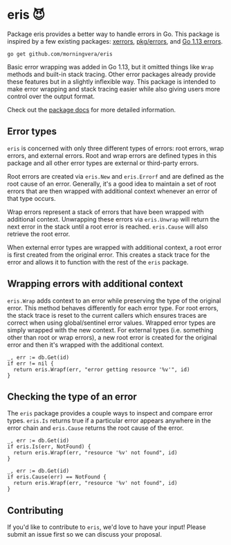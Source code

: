 # eris 😈

Package eris provides a better way to handle errors in Go. This package is inspired by a few existing packages: [xerrors](https://github.com/golang/xerrors), [pkg/errors](https://github.com/pkg/errors), and [Go 1.13 errors](https://golang.org/pkg/errors/).

`go get github.com/morningvera/eris`

Basic error wrapping was added in Go 1.13, but it omitted things like `Wrap` methods and built-in stack tracing. Other error packages already provide these features but in a slightly inflexible way. This package is intended to make error wrapping and stack tracing easier while also giving users more control over the output format.

Check out the [package docs](https://godoc.org/github.com/morningvera/eris) for more detailed information.

## Error types

`eris` is concerned with only three different types of errors: root errors, wrap errors, and external errors. Root and wrap errors are defined types in this package and all other error types are external or third-party errors.

Root errors are created via `eris.New` and `eris.Errorf` and are defined as the root cause of an error. Generally, it's a good idea to maintain a set of root errors that are then wrapped with additional context whenever an error of that type occurs.

Wrap errors represent a stack of errors that have been wrapped with additional context. Unwrapping these errors via `eris.Unwrap` will return the next error in the stack until a root error is reached. `eris.Cause` will also retrieve the root error.

When external error types are wrapped with additional context, a root error is first created from the original error. This creates a stack trace for the error and allows it to function with the rest of the `eris` package.

## Wrapping errors with additional context

`eris.Wrap` adds context to an error while preserving the type of the original error. This method behaves differently for each error type. For root errors, the stack trace is reset to the current callers which ensures traces are correct when using global/sentinel error values. Wrapped error types are simply wrapped with the new context. For external types (i.e. something other than root or wrap errors), a new root error is created for the original error and then it's wrapped with the additional context.

```golang
_, err := db.Get(id)
if err != nil {
  return eris.Wrapf(err, "error getting resource '%v'", id)
}
```

## Checking the type of an error

The `eris` package provides a couple ways to inspect and compare error types. `eris.Is` returns true if a particular error appears anywhere in the error chain and `eris.Cause` returns the root cause of the error.

```golang
_, err := db.Get(id)
if eris.Is(err, NotFound) {
  return eris.Wrapf(err, "resource '%v' not found", id)
}
```

```golang
_, err := db.Get(id)
if eris.Cause(err) == NotFound {
  return eris.Wrapf(err, "resource '%v' not found", id)
}
```

## Contributing

If you'd like to contribute to `eris`, we'd love to have your input! Please submit an issue first so we can discuss your proposal.
